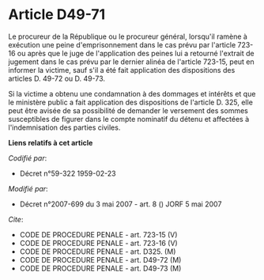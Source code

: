 # Article D49-71

Le procureur de la République ou le procureur général, lorsqu'il ramène à exécution une peine d'emprisonnement dans le cas
prévu par l'article 723-16 ou après que le juge de l'application des peines lui a retourné l'extrait de jugement dans le cas
prévu par le dernier alinéa de l'article 723-15, peut en informer la victime, sauf s'il a été fait application des
dispositions des articles D. 49-72 ou D. 49-73.

Si la victime a obtenu une condamnation à des dommages et intérêts et que le ministère public a fait application des
dispositions de l'article D. 325, elle peut être avisée de sa possibilité de demander le versement des sommes susceptibles de
figurer dans le compte nominatif du détenu et affectées à l'indemnisation des parties civiles.

**Liens relatifs à cet article**

_Codifié par_:

  - Décret n°59-322 1959-02-23

_Modifié par_:

  - Décret n°2007-699 du 3 mai 2007 - art. 8 () JORF 5 mai 2007

_Cite_:

  - CODE DE PROCEDURE PENALE - art. 723-15 (V)
  - CODE DE PROCEDURE PENALE - art. 723-16 (V)
  - CODE DE PROCEDURE PENALE - art. D325. (M)
  - CODE DE PROCEDURE PENALE - art. D49-72 (M)
  - CODE DE PROCEDURE PENALE - art. D49-73 (M)
